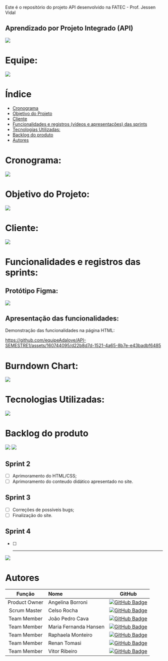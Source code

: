 Este é o repositório do projeto API desenvolvido na FATEC - Prof. Jessen Vidal
## Aprendizado por Projeto Integrado (API)

<img src="/assets/img/Apresentação.jpg">

# Equipe:
<img src="/assets/img/Scrum Team (2).jpg">


# Índice
* [Cronograma](#Cronograma)
* [Objetivo do Projeto](#Objetivo-do-Projeto)
* [Cliente](#cliente)
* [Funcionalidades e registros (vídeos e apresentações) das sprints](#Funcionalidades-e-registros-das-sprints)
* [Tecnologias Utilizadas:](#Tecnologias-Utilizadas)
* [Backlog do produto](#Backlog-do-produto)
* [Autores](#Autores)

# Cronograma:
<img src="/assets/img/Cronograma.jpg">


# Objetivo do Projeto:
<img src="/assets/img/Objetivo.jpg">

# Cliente:
<img src="/assets/img/Requisito.jpg">

# Funcionalidades e registros das sprints:

## Protótipo Figma:
<img src="/assets/img/Telas.jpg">


## Apresentação das funcionalidades:
Demonstração das funcionalidades na página HTML:      

https://github.com/equipeAdalove/API-SEMESTRE1/assets/160744095/d22b8d7d-1521-4a65-8b7e-e43badbf6485

# Burndown Chart:
<img src="/assets/img/Burndown.jpg">

# Tecnologias Utilizadas:
<img src="/assets/img/Ferramentas.jpg">


# Backlog do produto
<img src="/assets/img/sprintsI.jpg">

<img src="/assets/img/sprints.jpg">

## Sprint 2
- [ ] Aprimoramento do HTML/CSS;
- [ ] Aprimoramento do conteudo didático apresentado no site.
      
## Sprint 3
- [ ] Correções de possíveis bugs;
- [ ] Finalização do site.
      
## Sprint 4
- [ ] -----------------------------


<img src="/assets/img/Agradecimento.jpg">

# Autores
|    Função     | Nome                                  |                                                                                                                                                      GitHub                                                                                                                                                               |
| :-----------: | :------------------------------------ | :-------------------------------------------------------------------------------------------------------------------------------------------------------------------------------------------------------------------------------------------------------------------------------------------------------------------------: |
| Product Owner |   Angelina Borroni         |     [![GitHub Badge](https://img.shields.io/badge/GitHub-111217?style=flat-square&logo=github&logoColor=white)](https://github.com/borroniff)              |
| Scrum Master  | Celso Rocha |      [![GitHub Badge](https://img.shields.io/badge/GitHub-111217?style=flat-square&logo=github&logoColor=white)](https://github.com/celsick)     |
|  Team Member  | João Pedro Cava                 |   [![GitHub Badge](https://img.shields.io/badge/GitHub-111217?style=flat-square&logo=github&logoColor=white)](https://github.com/JoaoPedroCava)   |
| Team Member   | Maria Fernanda Hansen              |         [![GitHub Badge](https://img.shields.io/badge/GitHub-111217?style=flat-square&logo=github&logoColor=white)](https://github.com/Madhs31)        |
|  Team Member  | Raphaela Monteiro       |           [![GitHub Badge](https://img.shields.io/badge/GitHub-111217?style=flat-square&logo=github&logoColor=white)](https://github.com/raphaelamonteiro)          |
|  Team Member  | Renan Tomasi       |           [![GitHub Badge](https://img.shields.io/badge/GitHub-111217?style=flat-square&logo=github&logoColor=white)](https://github.com/renan21-tg)          |
|  Team Member  | Vitor Ribeiro                 |        [![GitHub Badge](https://img.shields.io/badge/GitHub-111217?style=flat-square&logo=github&logoColor=white)](https://github.com/ribeirovitor04)        |


